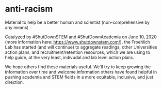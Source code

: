 # anti-racism
Material to help be a better human and scientist (non-comprehensive by any means)

Catalyzed by #ShutDownSTEM and #ShutDownAcademia on June 10, 2020 (more information here: https://www.shutdownstem.com/), the Froehlich Lab has started (and will continue) to aggregate readings, other Universities action plans, and recruitment/retention resources, which we are using to help guide, at the very least, indivudal and lab level action plans.

We hope others find these materials useful. We'll try to keep growing the information over time and welcome information others have found helpful in pushing academia and STEM fields in a more equitable, inclusive, and just direction.
